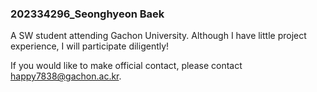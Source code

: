### 202334296_Seonghyeon Baek

A SW student attending Gachon University.
Although I have little project experience, I will participate diligently!

If you would like to make official contact, please contact happy7838@gachon.ac.kr.